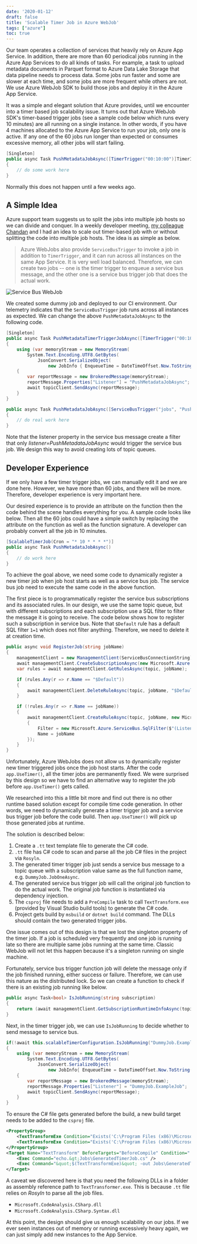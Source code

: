 ```yaml
---
date: '2020-01-12'
draft: false
title: 'Scalable Timer Job in Azure WebJob'
tags: ["azure"]
toc: true
---
```



Our team operates a collection of services that heavily rely on Azure App Service. In addition, there are more than 60 periodical jobs running in the Azure App Services to do all kinds of tasks. For example, a task to upload metadata documents in Parquet format to Azure Data Lake Storage that data pipeline needs to process data. Some jobs run faster and some are slower at each time, and some jobs are more frequent while others are not. We use Azure WebJob SDK to build those jobs and deploy it in the Azure App Service.

It was a simple and elegant solution that Azure provides, until we encounter into a timer based job scalability issue. It turns out that Azure WebJob SDK's timer-based trigger jobs (see a sample code below which runs every 10 minutes) are all running on a single instance. In other words, if you have 4 machines allocated to the Azure App Service to run your job, only one is active. If any one of the 60 jobs run longer than expected or consumes excessive memory, all other jobs will start failing. 

```csharp
[Singleton]
public async Task PushMetadataJobAsync([TimerTrigger("00:10:00")]TimerInfo timer)
{
    // do some work here
}
```

Normally this does not happen until a few weeks ago.

## A Simple Idea

Azure support team suggests us to split the jobs into multiple job hosts so we can divide and conquer. In a weekly developer meeting, [my colleague Chandan](https://www.linkedin.com/in/chandan-jyoti-sharma-98711231/) and I had an idea to scale out timer-based job with or without splitting the code into multiple job hosts. The idea is as simple as below.

> Azure WebJobs also provide `ServiceBusTrigger` to invoke a job in addition to `TimerTrigger`, and it can run across all instances on the same App Service. It is very well load balanced. Therefore, we can create two jobs -- one is the timer trigger to enqueue a service bus message, and the other one is a service bus trigger job that does the actual work.

![Service Bus WebJob](/images/webjob-servicebus.png)

We created some dummy job and deployed to our CI environment. Our telemetry indicates that the `ServiceBusTrigger` job runs across all instances as expected. We can change the above `PushMetadataJobAsync` to the following code.

```csharp
[Singleton]
public async Task PushMetadataTimerTriggerJobAsync([TimerTrigger("00:10:00")]TimerInfo timer)
{
    using (var memoryStream = new MemoryStream(
        System.Text.Encoding.UTF8.GetBytes(
            JsonConvert.SerializeObject(
                new JobInfo { EnqueueTime = DateTimeOffset.Now.ToString()}))))
    {
        var reportMessage = new BrokeredMessage(memoryStream);
        reportMessage.Properties["Listener"] = "PushMetadataJobAsync";
        await topicClient.SendAsync(reportMessage);
    }
}

public async Task PushMetadataJobAsync([ServiceBusTrigger("jobs", "PushMetadataJobAsync")] string timer)
{
    // do real work here
}
```

Note that the listener property in the service bus message create a filter that only _listener=PushMetadataJobAsync_ would trigger the service bus job. We design this way to avoid creating lots of topic queues.

## Developer Experience

If we only have a few timer trigger jobs, we can manually edit it and we are done here. However, we have more than 60 jobs, and there will be more. Therefore, developer experience is very important here.

Our desired experience is to provide an attribute on the function then the code behind the scene handles everything for you. A sample code looks like below. Then all the 60 jobs could have a simple switch by replacing the attribute on the function as well as the function signature. A developer can probably convert all the job in 10 minutes.

```csharp
[ScalableTimerJob(Cron = "* 10 * * * *")]
public async Task PushMetadataJobAsync()
{
    // do work here
}
```

To achieve the goal above, we need some code to dynamically register a new timer job when job host starts as well as a service bus job. The service bus job need to execute the same code in the above function.

The first piece is to programmatically register the service bus subscriptions and its associated rules. In our design, we use the same topic queue, but with different subscriptions and each subscription use a SQL filter to filter the message it is going to receive. The code below shows how to register such a subscription in service bus. Note that `$Default` rule has a default SQL filter `1=1` which does not filter anything. Therefore, we need to delete it at creation time.

```csharp
public async void RegisterJob(string jobName)
{
    managementClient = new ManagementClient(ServiceBusConnectionString);
    await managementClient.CreateSubscriptionAsync(new Microsoft.Azure.ServiceBus.Management.SubscriptionDescription(topic, jobName));
    var rules = await managementClient.GetRulesAsync(topic, jobName);

    if (rules.Any(r => r.Name == "$Default"))
    {
        await managementClient.DeleteRuleAsync(topic, jobName, "$Default");
    }

    if (!rules.Any(r => r.Name == jobName))
    {
        await managementClient.CreateRuleAsync(topic, jobName, new Microsoft.Azure.ServiceBus.RuleDescription
        {
            Filter = new Microsoft.Azure.ServiceBus.SqlFilter($"(Listener='{jobName}')"),
            Name = jobName
        });
    }
}
```

Unfortunately, Azure WebJobs does not allow us to dynamically register new timer triggered jobs once the job host starts. After the code `app.UseTimer()`, all the timer jobs are permanently fixed. We were surprised by this design so we have to find an alternative way to register the job before `app.UseTimer()` gets called.

We researched into this a little bit more and find out there is no other runtime based solution except for compile time code generation. In other words, we need to dynamically generate a timer trigger job and a service bus trigger job before the code build. Then `app.UseTimer()` will pick up those generated jobs at runtime.

The solution is described below:

1. Create a `.tt` text template file to generate the C# code.
2. `.tt` file has C# code to scan and parse all the job C# files in the project via `Rosyln`.
3. The generated timer trigger job just sends a service bus message to a topic queue with a subscription value same as the full function name, e.g. `DummyJob.JobOneAsync`.
4. The generated service bus trigger job will call the original job function to do the actual work. The original job function is instantiated via dependency injection. 
5. The `csproj` file needs to add a `PreCompile` task to call `TextTransform.exe` (provided by Visual Studio build tools) to generate the C# code.
6. Project gets build by `msbuild` or `dotnet build` command. The DLLs should contain the two generated trigger jobs.

One issue comes out of this design is that we lost the singleton property of the timer job. If a job is scheduled very frequently and one job is running late so there are multiple same jobs running at the same time. Classic WebJob will not let this happen because it's a singleton running on single machine. 

Fortunately, service bus trigger function job will delete the message only if the job finished running, either success or failure. Therefore, we can use this nature as the distributed lock. So we can create a function to check if there is an existing job running like below.

```csharp
public async Task<bool> IsJobRunning(string subscription)
{
    return (await managementClient.GetSubscriptionRuntimeInfoAsync(topic, subscription)).MessageCount > 0;
}
```

Next, in the timer trigger job, we can use `IsJobRunning` to decide whether to send message to service bus.

```csharp
if(!await this.scalableTimerConfiguration.IsJobRunning("DummyJob.ExampleJob"))
{
	using (var memoryStream = new MemoryStream(
        System.Text.Encoding.UTF8.GetBytes(
            JsonConvert.SerializeObject(
                new JobInfo{ EnqueueTime = DateTimeOffset.Now.ToString()}))))
    {
        var reportMessage = new BrokeredMessage(memoryStream);
        reportMessage.Properties["Listener"] = "DummyJob.ExampleJob";
		await topicClient.SendAsync(reportMessage);
	}
}
```

To ensure the C# file gets generated before the build, a new build target needs to be added to the `csproj` file.

```xml
<PropertyGroup>
    <TextTransformExe Condition="Exists('C:\Program Files (x86)\Microsoft Visual Studio\2017\Enterprise\Common7\IDE\TextTransform.exe')">C:\Program Files (x86)\Microsoft Visual Studio\2017\Enterprise\Common7\IDE\TextTransform.exe</TextTransformExe>
    <TextTransformExe Condition="Exists('C:\Program Files (x86)\Microsoft Visual Studio\2019\Enterprise\Common7\IDE\TextTransform.exe')">C:\Program Files (x86)\Microsoft Visual Studio\2019\Enterprise\Common7\IDE\TextTransform.exe</TextTransformExe>
</PropertyGroup>
<Target Name="TextTransform" BeforeTargets="BeforeCompile" Condition="'$(OS)' == 'Windows_NT'">
    <Exec Command="echo.&gt;Jobs\GeneratedTimerJob.cs" />
    <Exec Command="&quot;$(TextTransformExe)&quot; -out Jobs\GeneratedTimerJob.cs -I Jobs -P Resources Jobs\GeneratedTimerJob.tt" Condition="Exists($(TextTransformExe))" />
</Target>
```

A caveat we discovered here is that you need the following DLLs in a folder as assembly reference path to `TextTransformer.exe`. This is because `.tt` file relies on _Rosyln_ to parse all the job files.

* `Microsoft.CodeAnalysis.CSharp.dll`
* `Microsoft.CodeAnalysis.CSharp.Syntax.dll`

At this point, the design should give us enough scalability on our jobs. If we ever seen instances out of memory or running excessively heavy again, we can just simply add new instances to the App Service. 